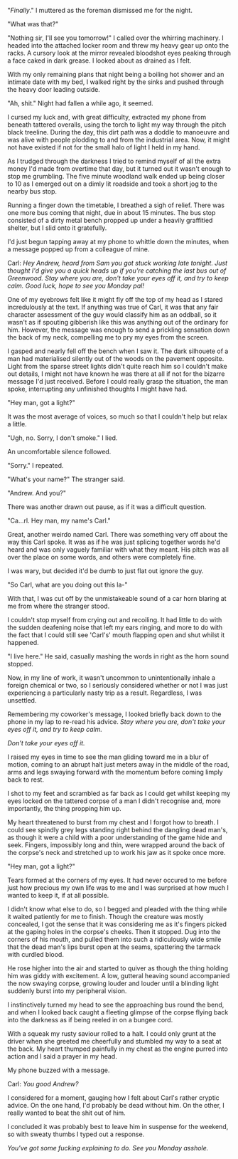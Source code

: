 "*Finally*." I muttered as the foreman dismissed me for the night. 

"What was that?" 

"Nothing sir, I'll see you tomorrow!" I called over the whirring machinery. I headed into the attached locker room and threw my heavy gear up onto the racks. A cursory look at the mirror revealed bloodshot eyes peaking through a face caked in dark grease. I looked about as drained as I felt. 

With my only remaining plans that night being a boiling hot shower and an intimate date with my bed, I walked right by the sinks and pushed through the heavy door leading outside. 

"Ah, shit." Night had fallen a while ago, it seemed.

I cursed my luck and, with great difficulty, extracted my phone from beneath tattered overalls, using the torch to light my way through the pitch black treeline. During the day, this dirt path was a doddle to manoeuvre and was alive with people plodding to and from the industrial area. Now, it might not have existed if not for the small halo of light I held in my hand. 

As I trudged through the darkness I tried to remind myself of all the extra money I'd made from overtime that day, but it turned out it wasn't enough to stop me grumbling. The five minute woodland walk ended up being closer to 10 as I emerged out on a dimly lit roadside and took a short jog to the nearby bus stop. 

Running a finger down the timetable, I breathed a sigh of relief. There was one more bus coming that night, due in about 15 minutes. The bus stop consisted of a dirty metal bench propped up under a heavily graffitied shelter, but I slid onto it gratefully. 

I'd just begun tapping away at my phone to whittle down the minutes, when a message popped up from a colleague of mine. 

Carl: *Hey Andrew, heard from Sam you got stuck working late tonight. Just thought I'd give you a quick heads up if you're catching the last bus out of Greenwood. Stay where you are, don't take your eyes off it, and try to keep calm. Good luck, hope to see you Monday pal!*

One of my eyebrows felt like it might fly off the top of my head as I stared incredulously at the text. If anything was true of Carl, it was that any fair character assessment of the guy would classify him as an oddball, so it wasn't as if spouting gibberish like this was anything out of the ordinary for him. However, the message was enough to send a prickling sensation down the back of my neck, compelling me to pry my eyes from the screen.

I gasped and nearly fell off the bench when I saw it. The dark silhouete of a man had materialised silently out of the woods on the pavement opposite. Light from the sparse street lights didn't quite reach him so I couldn't make out details, I might not have known he was there at all if not for the bizarre message I'd just received. Before I could really grasp the situation, the man spoke, interrupting any unfinished thoughts I might have had.

"Hey man, got a light?" 

It was the most average of voices, so much so that I couldn't help but relax a little.

"Ugh, no. Sorry, I don't smoke." I lied.

An uncomfortable silence followed. 

"Sorry." I repeated.

"What's your name?" The stranger said.

"Andrew. And you?"

There was another drawn out pause, as if it was a difficult question.

"Ca...rl. Hey man, my name's Carl." 

Great, another weirdo named Carl. There was something very off about the way this Carl spoke. It was as if he was just splicing together words he'd heard and was only vaguely familiar with what they meant. His pitch was all over the place on some words, and others were completely fine.

I was wary, but decided it'd be dumb to just flat out ignore the guy.

"So Carl, what are you doing out this la-" 

With that, I was cut off by the unmistakeable sound of a car horn blaring at me from where the stranger stood. 

I couldn't stop myself from crying out and recoiling. It had little to do with the sudden deafening noise that left my ears ringing, and more to do with the fact that I could still see 'Carl's' mouth flapping open and shut whilst it happened.

"I live here." He said, casually mashing the words in right as the horn sound stopped.

Now, in my line of work, it wasn't uncommon to unintentionally inhale a foreign chemical or two, so I seriously considered whether or not I was just experiencing a particularly nasty trip as a result. Regardless, I was unsettled. 

Remembering my coworker's message, I looked briefly back down to the phone in my lap to re-read his advice. *Stay where you are, don't take your eyes off it, and try to keep calm.* 

*Don't take your eyes off it.*

I raised my eyes in time to see the man gliding toward me in a blur of motion, coming to an abrupt halt just meters away in the middle of the road, arms and legs swaying forward with the momentum before coming limply back to rest. 

I shot to my feet and scrambled as far back as I could get whilst keeping my eyes locked on the tattered corpse of a man I didn't recognise and, more importantly, the thing propping him up.

My heart threatened to burst from my chest and I forgot how to breath. I could see spindly grey legs standing right behind the dangling dead man's, as though it were a child with a poor understanding of the game hide and seek. Fingers, impossibly long and thin, were wrapped around the back of the corpse's neck and stretched up to work his jaw as it spoke once more.

"Hey man, got a light?" 

Tears formed at the corners of my eyes. It had never occured to me before just how precious my own life was to me and I was surprised at how much I wanted to keep it, if at all possible. 

I didn't know what else to do, so I begged and pleaded with the thing while it waited patiently for me to finish. Though the creature was mostly concealed, I got the sense that it was considering me as it's fingers picked at the gaping holes in the corpse's cheeks. Then it stopped. Dug into the corners of his mouth, and pulled them into such a ridiculously wide smile that the dead man's lips burst open at the seams, spattering the tarmack with curdled blood.

He rose higher into the air and started to quiver as though the thing holding him was giddy with excitement. A low, gutteral heaving sound accompanied the now swaying corpse, growing louder and louder until a blinding light suddenly burst into my peripheral vision.

I instinctively turned my head to see the approaching bus round the bend, and when I looked back caught a fleeting glimpse of the corpse flying back into the darkness as if being reeled in on a bungee cord.

With a squeak my rusty saviour rolled to a halt. I could only grunt at the driver when she greeted me cheerfully and stumbled my way to a seat at the back. My heart thumped painfully in my chest as the engine purred into action and I said a prayer in my head. 

My phone buzzed with a message.

Carl: *You good Andrew?*

I considered for a moment, gauging how I felt about Carl's rather cryptic advice. On the one hand, I'd probably be dead without him. On the other, I really wanted to beat the shit out of him.

I concluded it was probably best to leave him in suspense for the weekend, so with sweaty thumbs I typed out a response.

*You've got some fucking explaining to do. See you Monday asshole.*